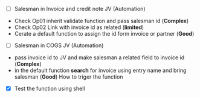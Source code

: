 - [ ] Salesman in Invoice and credit note JV (Automation)
- Check Op01 inherit validate function and pass salesman id (**Complex**)
- Check Op02 Link with invoice id as related (**limited**)
- Cerate a default function to assign the id form invoice or partner (**Good**)

- [ ]  Salesman in COGS JV (Automation)
- pass invoice id to JV and make salesman a related field to invoice id  (**Complex**)
- in the default function **search** for invoice using entry name and bring salesman (**Good**)
How to triger the function 
- [x] Test the function using shell